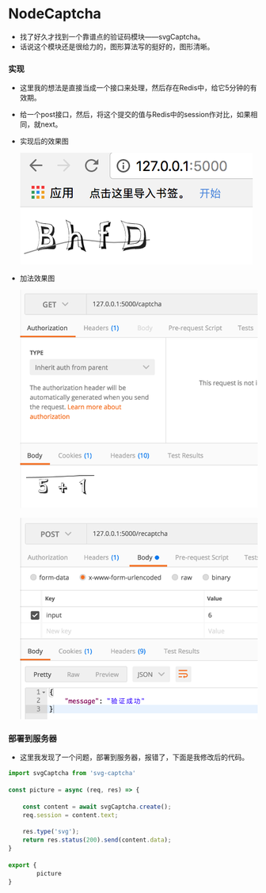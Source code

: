 # NodeCaptcha

* 找了好久才找到一个靠谱点的验证码模块——svgCaptcha。
* 话说这个模块还是很给力的，图形算法写的挺好的，图形清晰。

### 实现

* 这里我的想法是直接当成一个接口来处理，然后存在Redis中，给它5分钟的有效期。
* 给一个post接口，然后，将这个提交的值与Redis中的session作对比，如果相同，就next。
* 实现后的效果图

  ![capycha](img/captcha.png)
  
* 加法效果图

  ![recapycha1](img/recaptcha1.png)
  ![capycha1](img/captcha1.png)

### 部署到服务器

* 这里我发现了一个问题，部署到服务器，报错了，下面是我修改后的代码。

```javascript
import svgCaptcha from 'svg-captcha'

const picture = async (req, res) => {

    const content = await svgCaptcha.create();
    req.session = content.text;

    res.type('svg');
    return res.status(200).send(content.data);
}

export {
        picture
}
```
